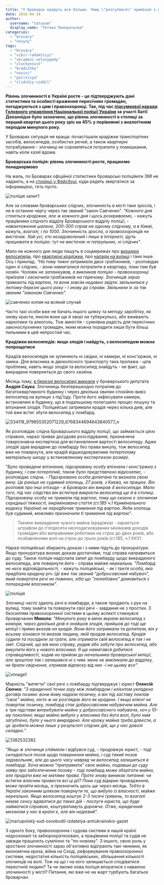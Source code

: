 ```yaml
---
title: "У Броварах крадуть все більше. Чому \"розгулявся\" кримінал і що робить поліція?"
date: 2016-04-14
author: 
  username: "tatuuum"
  display_name: "Тетяна Панкратьєва"
categories: 
  - "brovary"
  - "novyny"
tags: 
  - "brovary"
  - "vibir-redaktsiyi"
  - "vkradeni-velosypedy"
  - "zlochynnist"
  - "kradizhky"
  - "novini"
  - "politsiya"
  - "slidchiy-viddil"
---
```


**Рівень злочинності в Україні росте - це підтверджують дані статистики та особисті враження пересічних громадян, погоджуються з цим і правоохоронці. Так, під час [підсумкової наради Головного управління Національної поліції України](http://www.kyiv.npu.gov.ua/uk/publish/article/272850) за участі Хатії Деканоідзе було зазначено, що рівень злочинності в столиці за перший квартал цього року зріс на 45% у порівнянні з аналогічним періодом минулого року.**

У Броварах ситуація не краща: почастішали крадіжки транспортних засобів, велосипедів, особистих речей, а також квартирні пограбування - злочинці не соромляться потрапити у помешкання, навіть коли хазяї вдома.

**Броварська поліція: рівень злочинності росте, працюємо понаднормово**

На жаль, по Броварах офіційної статистики броварські поліціянти ЗМІ не надають, а на [сторінці у Фейсбуці](https://www.facebook.com/profile.php?id=100011244846155&fref=ts), куди радять звертатися за інформацією, геть пусто.

![поліція запит1](https://mpz.brovary.org/wp-content/uploads/2016/04/politsiya-zapyt1.jpg)

Але за словами броварських слідчих, злочинність в місті таки зросла, і не в останню чергу через так званий "закон Савченко". _"Кожного дня стаються крадіжки, але ж кожного дня і щось розкриваємо,_ - кажуть працівники слідчого відділу Броварського відділу поліції, - _навантаження шалене, 200-300 справ на одному слідчому, а в Києві, кажуть, взагалі, і по 1000. Злочинність зросла, а правоохоронців не вистачає. Хай усі, хто незадоволений і пише в Інтернеті, ідуть працювати в поліцію: тут не вистачає ні патрульних, ні слідчих"._

Мало не кожного дня люди пишуть в соцмережах про [вкрадені велосипеди](https://www.facebook.com/groups/brovary/permalink/1225372974159333/), про [квартирні крадіжки](https://www.facebook.com/groups/brovary/permalink/1227838063912824/), про [напади на вулиці](https://www.facebook.com/photo.php?fbid=10209330864137179&set=a.10207591769460899.1073741829.1490439657&type=3&theater) і таке інше. Ось і приклад. _"На тому тижні затримали двох грабіжників,_ - розповідає один зі слідчих, - _вони намагалися потрапити в квартиру, поки там був хазяїн. Чоловік не запанікував, а викликав поліцію - правоохоронці приїхали і заскочили грабіжників на гарячому. Злочинців зараз тримають під вартою, та вони зовсім недавно звідти: звільнилися у лютому-березні цього року - і знову до справи. Звільнили їх за так званим "законом Савченко"._

![савченко копия на всякий случай](https://mpz.brovary.org/wp-content/uploads/2016/04/15659-1_uk_normal.jpg)

Часто такі особи вже не бачать іншого шляху та методу заробітку, як знову красти, інколи вони ще й хворі на туберкульоз, або вживають наркотики та алкоголь. Тож амністія - сумнівна радість для пересічних законослухняних громадян, яким можна порадити лише бути більш пильними в цей непростий час.

**Крадіжки велосипедів: якщо злодія і найдуть, з велосипедом можна попрощатися**

Крадіїв велосипедів не зупиняють ні свідки, ні камери, ні конс'єржки, ні замки. Для власника ж двоколісного транспорту така пропажа - ціла проблема, навіть якщо злодія та велосипед знайдуть - не факт, що викрадене повернеться до свого хазяїна.

Місяць тому, [в березні велосипед викрали](https://www.facebook.com/AndriySauk/posts/979656972071067) у броварського депутата **Андрія Саука**. Злочинець безперешкодно потрапив до багатоквартирного будинку і через декілька хвилин спокійно вивіз велосипед на вулицю з під'їзду. Проте його зафіксували камери, встановлені в будинку, що в подальшому полегшило процес пошуку та впізнання злодія. Поліцейські затримали крадія через кілька днів, але той вже встиг збути велосипед у ломбард.

![534118_979655352071229_6768344694643840577_n](https://mpz.brovary.org/wp-content/uploads/2016/04/534118_979655352071229_6768344694643840577_n.jpg)

Як розповідає слідча Броварського відділу поліції, що займається цією справою, наразі триває досудове розслідування, призначена товарознавча експертиза для встановлення вартості велосипеду. Адже злодій здав вкрадене до ломбарду без права викупу, тож велосипед вже не повернути, але крадій відшкодовуватиме потерпілому матеріальну шкоду у встановленому експертизою розмірі.

_"Було проведене впізнання, підозрювану особу впізнали і конс'єржка з будинку, і сам потерпілий, також було представлено відеозапис,_ - розповідає слідча. - _Підозрювана особа допитана та визнала свою вину. Це раніше не судимий хлопець, 27 років, з Києва, не працює. Він розповів про інші епізоди - в Броварах він викрав 4 велосипеди. Мало того, під час слідства він встигнув викрасти велосипед ще й в столиці. Підозрювану особу не тримали під вартою, тому що скоєне є злочином середньої тяжкості, інкрімінована стаття (ст.185 ч.1 Кримінального кодексу України) не передбачає тримання під вартою. Якби хлопець був судимий, можливо призначили б тримання під вартою"._

> Таємне викрадення чужого майна (крадіжка) - карається штрафом до п'ятдесяти неоподатковуваних мінімумів доходів громадян або виправними роботами на строк до двох років, або позбавленням волі на строк до трьох років (ст.185, ч.1 ККУ)

Наразі поліцейські збирають докази і з ними підуть до прокуратури. Якщо прокуратура визнає докази достатніми, тоді справа направиться до суду. Також поліція надіслала запит до ломбарду щодо викраденого велосипеда, але повернути його - справа майже нереальна. _"Ломбард не несе відповідальності,_ - кажуть поліцейські, - _як і третя особа, яка придбала крадену річ. Це вже так званий "добросовісний набувач", який повертати речі не повинен, хіба що "полюбовно" домовиться з попереднім власником"._

![поліція](https://mpz.brovary.org/wp-content/uploads/2016/04/politsiya.jpg)

Злочинці часто здають речі в ломбарди, а також продають з рук на вулиці, тому знайти та повернути свої речі - завдання не з простих. З безсиллям правоохоронної системи в цьому аспекті стикнувся броварчанин **Микола**: _"Минулого року в мене вкрали велосипед з комори, через декілька днів я знайшов злодія, прийшов до тоді ще міліції і прямо вказав на крадія. Вони його затримали та допитали, він у всьому зізнався та вказав людину, якій продав велосипед. Крадія судили та посадили за грати, але отримати свій велосипед я так і не зміг. Слідчий, що вів мою справу, радив або забути про велосипед, або викупити його у нового власника. Я ще намагався добитися справедливості, ходив на прийом до начальника броварської міліції, але зрештою так і залишився ні з чим: мене не викликали до відділку, не брали свідчення, отримав відписку від них -і на цьому все"._

![vimage1](https://mpz.brovary.org/wp-content/uploads/2016/04/vimage1.jpg)

Марність "витягти" свої речі з ломбарду підтверджує і юрист **Олексій Скочко**: _"З юридичної точки зору між ломбардом і клієнтом укладено договір позики: вони йому надали позичку, а він під заставу поклав "своє" майно, ніхто ж не розглядає його як крадене. І якщо клієнт не повертає позичку, ломбард стає добросовісним набувачем майна. Але є три підстави витребувати майно у добросовісного набувача, хоч у 10-му поколінні: якщо майно вибуло у власника без його волі, було ним загублено, було у нього викрадено. Але кражу майна треба довести, а це зробити можна лише у результаті слідчих дій, що у нас доволі складно."_

![1382532382](https://mpz.brovary.org/wp-content/uploads/2016/04/1382532382.jpg)

_"Якщо ж злочинця спіймали і відбувся суд, -_ продовжує юрист, _- тоді складається позов щодо повернення майна, і суд такий позов задовольняє, але до цього часу навряд чи велосипед залишиться в ломбарді. Хоча можна "притримати" своє майно, подавши до суду заяву про забезпечення позову - тоді ломбард може зберігати майно, але продати вже не матиме права. Проте знову виникає питання: чи встигне власник провести всі ці дії? Поки суд відкриє провадження, може пройти місяць, а призначить щось ще через місяць. Тобто в Україні законним шляхом повернути те, що вибуло із власності, майже нереально. Якщо велосипед коштує 2-3 тисячі гривень, то взагалі немає сенсу вдаватися до таких дій - послуги юриста, що буде займатися справою, коштуватимуть дорожче. Отже, юридичний механізм у нас в країні є, але він недієвий"._

![mariupolskij-sud-osvobodil-izdatelya-antiukrainskix-gazet](https://mpz.brovary.org/wp-content/uploads/2016/04/mariupolskij-sud-osvobodil-izdatelya-antiukrainskix-gazet.jpg)

З одного боку, правоохоронна і судова системи в нашій країні недосконалі та забюрократизовані, а працівники поліції та судів не завжди працюють сумлінно та "по-новому". З іншого, свою роль у зростанні злочинності зараз об'єктивно відіграють такі чинники, як економічна криза, війна на Сході, реформування правоохоронної системи, недостатня кількість поліцейських, збільшення кількості злочинців на волі. Тож на що і на кого залишається сподіватися пересічній людині? Та чи зможе нова поліція впоратися з навалою злочинності у місті? Питання, які вже не на жарт турбують багатьох броварчан.
